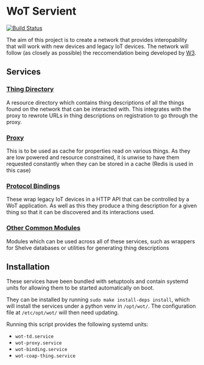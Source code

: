 # WoT Servient
[![Build Status](https://travis-ci.com/danmharris/WoT-Servient.svg?token=4oghhh56MPM4pzayFJhw&branch=master)](https://travis-ci.com/danmharris/WoT-Servient)

The aim of this project is to create a network that provides interopability that will work with new devices and legacy IoT devices. The network will follow (as closely as possible) the reccomendation being developed by [W3](https://www.w3.org/WoT/WG/).

## Services
### [Thing Directory](thing_directory/)
A resource directory which contains thing descriptions of all the things found on the network that can be interacted with. This integrates with the proxy to rewrote URLs in thing descriptions on registration to go through the proxy.

### [Proxy](proxy/)
This is to be used as cache for properties read on various things. As they are low powered and resource constrained, it is unwise to have them requested constantly when they can be stored in a cache (Redis is used in this case)

### [Protocol Bindings](binding/)
These wrap legacy IoT devices in a HTTP API that can be controlled by a WoT application. As well as this they produce a thing description for a given thing so that it can be discovered and its interactions used.

### [Other Common Modules](src/common/)
Modules which can be used across all of these services, such as wrappers for Shelve databases or utilities for generating thing descriptions

## Installation
These services have been bundled with setuptools and contain systemd units for allowing them to be started automatically on boot.

They can be installed by running `sudo make install-deps install`, which will install the services under a python venv in `/opt/wot/`. The configuration file at `/etc/opt/wot/` will then need updating.

Running this script provides the following systemd units:
* `wot-td.service`
* `wot-proxy.service`
* `wot-binding.service`
* `wot-coap-thing.service`
